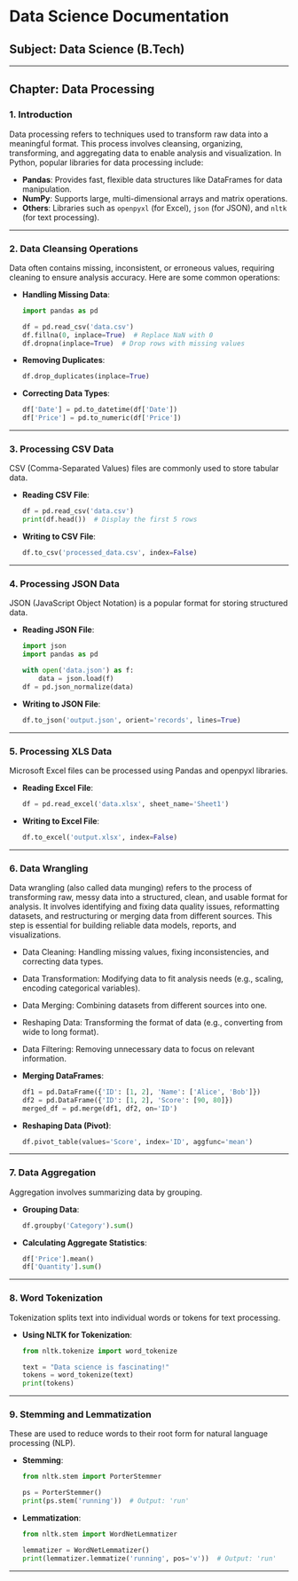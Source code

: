 
# **Data Science Documentation**  

## **Subject: Data Science (B.Tech)**  

---

## **Chapter: Data Processing**

### **1. Introduction**
Data processing refers to techniques used to transform raw data into a meaningful format. This process involves cleansing, organizing, transforming, and aggregating data to enable analysis and visualization. In Python, popular libraries for data processing include:  
- **Pandas**: Provides fast, flexible data structures like DataFrames for data manipulation.  
- **NumPy**: Supports large, multi-dimensional arrays and matrix operations.  
- **Others**: Libraries such as `openpyxl` (for Excel), `json` (for JSON), and `nltk` (for text processing).

---

### **2. Data Cleansing Operations**
Data often contains missing, inconsistent, or erroneous values, requiring cleaning to ensure analysis accuracy. Here are some common operations:

- **Handling Missing Data**:  
  ```python
  import pandas as pd

  df = pd.read_csv('data.csv')
  df.fillna(0, inplace=True)  # Replace NaN with 0
  df.dropna(inplace=True)  # Drop rows with missing values
  ```

- **Removing Duplicates**:  
  ```python
  df.drop_duplicates(inplace=True)
  ```

- **Correcting Data Types**:  
  ```python
  df['Date'] = pd.to_datetime(df['Date'])
  df['Price'] = pd.to_numeric(df['Price'])
  ```

---

### **3. Processing CSV Data**
CSV (Comma-Separated Values) files are commonly used to store tabular data.  

- **Reading CSV File**:  
  ```python
  df = pd.read_csv('data.csv')
  print(df.head())  # Display the first 5 rows
  ```

- **Writing to CSV File**:  
  ```python
  df.to_csv('processed_data.csv', index=False)
  ```

---

### **4. Processing JSON Data**
JSON (JavaScript Object Notation) is a popular format for storing structured data.  

- **Reading JSON File**:  
  ```python
  import json
  import pandas as pd

  with open('data.json') as f:
      data = json.load(f)
  df = pd.json_normalize(data)
  ```

- **Writing to JSON File**:  
  ```python
  df.to_json('output.json', orient='records', lines=True)
  ```

---

### **5. Processing XLS Data**
Microsoft Excel files can be processed using Pandas and openpyxl libraries.

- **Reading Excel File**:  
  ```python
  df = pd.read_excel('data.xlsx', sheet_name='Sheet1')
  ```

- **Writing to Excel File**:  
  ```python
  df.to_excel('output.xlsx', index=False)
  ```

---

### **6. Data Wrangling**
Data wrangling (also called data munging) refers to the process of transforming raw, messy data into a structured, clean, and usable format for analysis. It involves identifying and fixing data quality issues, reformatting datasets, and restructuring or merging data from different sources. This step is essential for building reliable data models, reports, and visualizations.

- Data Cleaning: Handling missing values, fixing inconsistencies, and correcting data types.
- Data Transformation: Modifying data to fit analysis needs (e.g., scaling, encoding categorical variables).
- Data Merging: Combining datasets from different sources into one.
- Reshaping Data: Transforming the format of data (e.g., converting from wide to long format).
- Data Filtering: Removing unnecessary data to focus on relevant information.

- **Merging DataFrames**:  
  ```python
  df1 = pd.DataFrame({'ID': [1, 2], 'Name': ['Alice', 'Bob']})
  df2 = pd.DataFrame({'ID': [1, 2], 'Score': [90, 80]})
  merged_df = pd.merge(df1, df2, on='ID')
  ```

- **Reshaping Data (Pivot)**:  
  ```python
  df.pivot_table(values='Score', index='ID', aggfunc='mean')
  ```

---

### **7. Data Aggregation**
Aggregation involves summarizing data by grouping.

- **Grouping Data**:  
  ```python
  df.groupby('Category').sum()
  ```

- **Calculating Aggregate Statistics**:  
  ```python
  df['Price'].mean()
  df['Quantity'].sum()
  ```

---

### **8. Word Tokenization**
Tokenization splits text into individual words or tokens for text processing.

- **Using NLTK for Tokenization**:  
  ```python
  from nltk.tokenize import word_tokenize

  text = "Data science is fascinating!"
  tokens = word_tokenize(text)
  print(tokens)
  ```

---

### **9. Stemming and Lemmatization**
These are used to reduce words to their root form for natural language processing (NLP).

- **Stemming**:  
  ```python
  from nltk.stem import PorterStemmer

  ps = PorterStemmer()
  print(ps.stem('running'))  # Output: 'run'
  ```

- **Lemmatization**:  
  ```python
  from nltk.stem import WordNetLemmatizer

  lemmatizer = WordNetLemmatizer()
  print(lemmatizer.lemmatize('running', pos='v'))  # Output: 'run'
  ```

---
